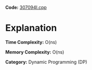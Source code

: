 **Code:** [307094I.cpp](./307094I.cpp)

# Explanation

**Time Complexity:** O(ns)

**Memory Complexity:** O(ns) 

**Category:** Dynamic Programming (DP)
